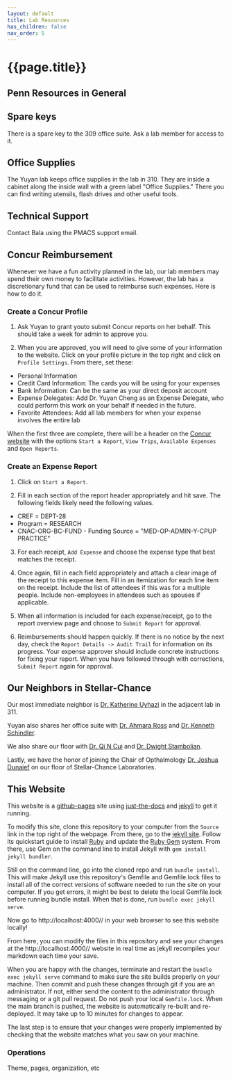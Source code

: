 ```yaml
---
layout: default
title: Lab Resources
has_children: false
nav_order: 5
---
```


# {{page.title}}

## Penn Resources in General

## Spare keys

There is a spare key to the 309 office suite. Ask a lab member for access to it.

## Office Supplies

The Yuyan lab keeps office supplies in the lab in 310. They are inside a cabinet along the inside wall with a green label "Office Supplies." There you can find writing utensils, flash drives and other useful tools.

## Technical Support

Contact Bala using the PMACS support email.

## Concur Reimbursement

Whenever we have a fun activity planned in the lab, our lab members may spend their own money to facilitate activities. However, the lab has a discretionary fund that can be used to reimburse such expenses. Here is how to do it.

### Create a Concur Profile

1) Ask Yuyan to grant youto submit Concur reports on her behalf. This should take a week for admin to approve you.

2) When you are approved, you will need to give some of your information to the website. Click on your profile picture in the top right and click on `Profile Settings`. From there, set these:

* Personal Information
* Credit Card Information: The cards you will be using for your expenses
* Bank Information: Can be the same as your direct deposit account
* Expense Delegates: Add Dr. Yuyan Cheng as an Expense Delegate, who could perform this work on your behalf if needed in the future.
* Favorite Attendees: Add all lab members for when your expense involves the entire lab

When the first three are complete, there will be a header on the [Concur website](https://us2.concursolutions.com/home.asp) with the options `Start a Report`, `View Trips`, `Available Expenses` and `Open Reports`.

### Create an Expense Report

1) Click on `Start a Report`.

2) Fill in each section of the report header appropriately and hit save. The following fields likely need the following values.

* CREF = DEPT-28
* Program = RESEARCH
* CNAC-ORG-BC-FUND - Funding Source = "MED-OP\-ADMIN-Y-CPUP PRACTICE"

3) For each receipt, `Add Expense` and choose the expense type that best matches the receipt.

4) Once again, fill in each field appropriately and attach a clear image of the receipt to this expense item. Fill in an itemization for each line item on the receipt. Include the list of attendees if this was for a multiple people. Include non-employees in attendees such as spouses if applicable.

5) When all information is included for each expense/receipt, go to the report overview page and choose to `Submit Report` for approval.

6) Reimbursements should happen quickly. If there is no notice by the next day, check the `Report Details -> Audit Trail` for information on its progress. Your expense approver should include concrete instructions for fixing your report. When you have followed through with corrections, `Submit Report` again for approval.

## Our Neighbors in Stellar-Chance

Our most immediate neighbor is [Dr. Katherine Uyhazi](https://www.med.upenn.edu/apps/faculty/index.php/g275/p8763511) in the adjacent lab in 311.

Yuyan also shares her office suite with [Dr. Ahmara Ross](https://www.med.upenn.edu/apps/faculty/index.php/g275/p8837640) and [Dr. Kenneth Schindler](https://www.med.upenn.edu/apps/faculty/index.php/g324/p3888).

We also share our floor with [Dr. Qi N Cui](https://www.med.upenn.edu/apps/faculty/index.php/g275/p8931117) and [Dr. Dwight Stambolian](https://www.med.upenn.edu/apps/faculty/index.php/g275/p5715).

Lastly, we have the honor of joining the Chair of Opthalmology [Dr. Joshua Dunaief](https://www.med.upenn.edu/apps/faculty/index.php/g275/p6071) on our floor of Stellar-Chance Laboratories.

## This Website

This website is a [github-pages](https://docs.github.com/en/pages) site using [just-the-docs](https://open.win.ox.ac.uk/pages/open-science/community/just-the-docs-v040/) and [jekyll](https://jekyllrb.com/docs/) to get it running.

To modify this site, clone this repository to your computer from the `Source` link in the top right of the webpage. From there, go to the [jekyll site](https://jekyllrb.com/docs/). Follow its quickstart guide to install [Ruby](https://www.ruby-lang.org/en/downloads/) and update the [Ruby Gem](https://rubygems.org/pages/download) system. From there, use Gem on the command line to install Jekyll with `gem install jekyll bundler`.

Still on the command line, go into the cloned repo and run `bundle install`. This will make Jekyll use this repository's Gemfile and Gemfile.lock files to install all of the correct versions of software needed to run the site on your computer. If you get errors, it might be best to delete the local Gemfile.lock before running bundle install. When that is done, run `bundle exec jekyll serve`.

Now go to http://localhost:4000// in your web browser to see this website locally!

From here, you can modify the files in this repository and see your changes at the http://localhost:4000// website in real time as jekyll recompiles your markdown each time your save.

When you are happy with the changes, terminate and restart the `bundle exec jekyll serve` command to make sure the site builds properly on your machine. Then commit and push these changes through git if you are an administrator. If not, either send the content to the administrator through messaging or a git pull request. Do not push your local `Gemfile.lock`. When the main branch is pushed, the website is automatically re-built and re-deployed. It may take up to 10 minutes for changes to appear.

The last step is to ensure that your changes were properly implemented by checking that the website matches what you saw on your machine.

### Operations

Theme, pages, organization, etc

